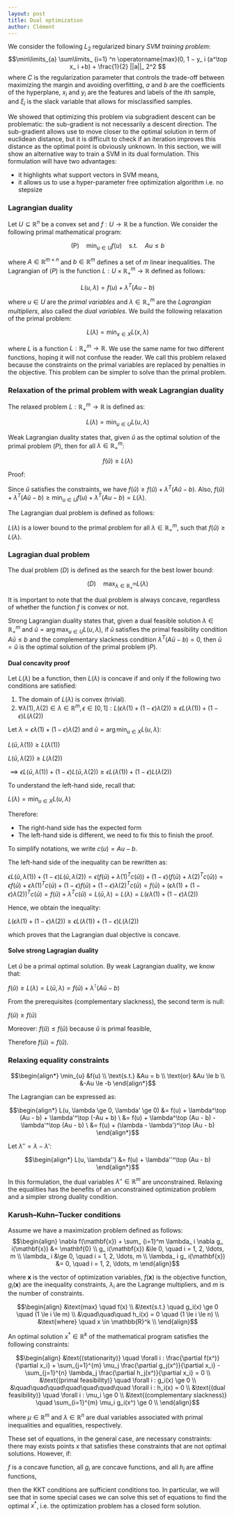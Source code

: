 ```yaml
---
layout: post
title: Dual optimization
author: Clément
---
```


We consider the following $L_ 2$ regularized binary *SVM training problem*:
$$\min\limits_{a} \sum\limits_ {i=1} ^n \operatorname{max}(0, 1 − y_ i (a^\top x_ i +b) + \frac{1}{2} ||a||_ 2^2 $$
where $C$ is the regularization parameter that controls the trade-off between maximizing the margin and avoiding overfitting, $a$ and $b$ are the coefficients of the hyperplane, $x_i$ and $y_i$ are the features and labels of the $i$th sample, and $\xi_i$ is the slack variable that allows for misclassified samples.

We showed that optimizing this problem via subgradient descent can be problematic: the sub-gradient is not necessarily a descent direction. The sub-gradient allows use to move closer to the optimal solution in term of euclidean distance, but it is difficult to check if an iteration improves this distance as the optimal point is obviously unknown. In this section, we will show an alternative way to train a SVM in its dual formulation. This formulation will have two advantages:
- it highlights what support vectors in SVM means,
- it allows us to use a hyper-parameter free optimization algorithm i.e. no stepsize

### Lagrangian duality

Let $U \subseteq \mathbb{R}^n$ be a convex set and $f: U \rightarrow \mathbb{R}$ be a function. We consider the following primal mathematical program:

$$\begin{equation}
\text{(P)} \quad \min_{u \in U} f(u) \quad \text{s.t.} \quad Au \le b
\end{equation}$$

where $A \in \mathbb{R}^{m \times n}$ and $b \in \mathbb{R}^m$ defines a set of $m$ linear inequalities. The Lagrangian of $(P)$ is the function $L: U \times \mathbb{R}^m_+ \rightarrow \mathbb{R}$ defined as follows:

$$\begin{equation}
L(u, \lambda) = f(u) + \lambda^T(Au - b)
\end{equation}$$

where $u \in U$ are the *primal variables* and $\lambda \in \mathbb{R}_ +^m$ are the *Lagrangian multipliers*, also called the *dual variables*. We build the following relaxation of the primal problem:

$$\begin{equation}
L(\lambda) = \min_{x \in X} L(x, \lambda)
\end{equation}$$

where $L$ is a function $L: \mathbb{R}^m_+ \rightarrow \mathbb{R}$. We use the same name for two different functions, hoping it will not confuse the reader. We call this problem relaxed because the constraints on the primal variables are replaced by penalties in the objective. This problem can be simpler to solve than the primal problem.

### Relaxation of the primal problem with weak Lagrangian duality

The relaxed problem $L : \mathbb{R}^m_+ \rightarrow \mathbb{R}$ is defined as:

$$\begin{equation}
L(\lambda) = \min_{u \in U} L(u, \lambda)
\end{equation}$$

Weak Lagrangian duality states that, given $\hat{u}$ as the optimal solution of the primal problem $(P)$, then for all $\lambda \in \mathbb{R}^m_+$:

$$\begin{equation}
f(\hat{u}) \geq L(\lambda)
\end{equation}$$

Proof:

Since $\hat{u}$ satisfies the constraints, we have $f(\hat{u}) \geq f(\hat{u}) + \lambda^T (A \hat{u} - b)$. Also, $f(\hat{u}) + \lambda^T (A \hat{u} - b) \geq \min_{u \in U} f(u) + \lambda^T(Au - b) = L(\lambda)$.

The Lagrangian dual problem is defined as follows:

$L(\lambda)$ is a lower bound to the primal problem for all $\lambda \in \mathbb{R}^m_+$, such that $f(\hat{u}) \geq L(\lambda)$.

### Lagragian dual problem

The dual problem $(D)$ is defined as the search for the best lower bound:

$$\begin{equation}
(D) \quad \max_{\lambda \in \mathbb{R}^m_+} L(\lambda)
\end{equation}$$

It is important to note that the dual problem is always concave, regardless of whether the function $f$ is convex or not.

Strong Lagrangian duality states that, given a dual feasible solution $\lambda \in \mathbb{R}^m_+$ and $\bar{u} = \arg\max_{u \in U} L(u, \lambda)$, if $\bar{u}$ satisfies the primal feasibility condition $A\bar{u} \leq b$ and the complementary slackness condition $\lambda^T (A\bar{u} - b) = 0$, then $\bar{u} = \hat{u}$ is the optimal solution of the primal problem $(P)$.

#### Dual concavity proof

Let $L(\lambda)$ be a function, then $L(\lambda)$ is concave if and only if the following two conditions are satisfied:

1. The domain of $L(\lambda)$ is convex (trivial). 
2. $\forall \lambda(1), \lambda(2) \in \lambda \in \mathbb{R}^m, \epsilon \in [0, 1]: L(\epsilon \lambda(1) + (1 - \epsilon) \lambda(2)) \ge \epsilon L(\lambda(1)) + (1 - \epsilon) L(\lambda(2))$

Let $\lambda = \epsilon \lambda(1) + (1 - \epsilon) \lambda(2)$ and $\bar{u} = \arg \min_{u \in X} L(u, \lambda)$:

$L(\bar{u}, \lambda(1)) \ge L(\lambda(1))$

$L(\bar{u}, \lambda(2)) \ge L(\lambda(2))$

$\implies \epsilon L(\bar{u}, \lambda(1)) + (1 - \epsilon) L(\bar{u}, \lambda(2)) \ge \epsilon L(\lambda(1)) + (1 - \epsilon) L(\lambda(2))$

To understand the left-hand side, recall that:

$L(\lambda) = \min_{u \in X} L(u, \lambda)$

Therefore:

- The right-hand side has the expected form
- The left-hand side is different, we need to fix this to finish the proof.

To simplify notations, we write $c(u) = Au - b$.

The left-hand side of the inequality can be rewritten as:

$\epsilon L(\bar{u}, \lambda(1)) + (1 - \epsilon) L(\bar{u}, \lambda(2)) = \epsilon (f(\bar{u}) + \lambda(1)^T c(\bar{u})) + (1 - \epsilon)(f(\bar{u}) + \lambda(2)^T c(\bar{u})) = \epsilon f(\bar{u}) + \epsilon \lambda(1)^T c(\bar{u}) + (1 - \epsilon) f(\bar{u}) + (1 - \epsilon) \lambda(2)^T c(\bar{u}) = f(\bar{u}) + (\epsilon \lambda(1) + (1 - \epsilon) \lambda(2))^T c(\bar{u}) = f(\bar{u}) + \lambda^T c(\bar{u}) = L(\bar{u}, \lambda) = L(\lambda) = L(\epsilon \lambda(1) + (1 - \epsilon) \lambda(2))$

Hence, we obtain the inequality:

$L(\epsilon \lambda(1) + (1 - \epsilon) \lambda(2)) \ge \epsilon L(\lambda(1)) + (1 - \epsilon) L(\lambda(2))$

which proves that the Lagrangian dual objective is concave.

#### Solve strong Lagragian duality

Let $\hat{u}$ be a primal optimal solution.
By weak Lagrangian duality, we know that:

$f(\hat{u}) \ge L(\lambda) = L(\bar{u}, \lambda) = f(\bar{u}) + \lambda^\intercal (A \bar{u} - b)$

From the prerequisites (complementary slackness), the second term is null:

$f(\hat{u}) \ge f(\bar{u})$

Moreover: $f(\hat{u}) \le f(\hat{u})$ because $\hat{u}$ is primal feasible,

Therefore $f(\bar{u}) = f(\hat{u})$.

### Relaxing equality constraints

$$\begin{align*}
\min_{u} &f(u) \\
\text{s.t.} &Au = b \\
\text{or} &Au \le b \\
&-Au \le -b
\end{align*}$$

The Lagrangian can be expressed as:

$$\begin{align*}
L(u, \lambda \ge 0, \lambda' \ge 0) &= f(u) + \lambda^\top (Au - b) + \lambda'^\top (-Au + b) \
&= f(u) + \lambda^\top (Au - b) - \lambda'^\top (Au - b) \
&= f(u) + (\lambda - \lambda')^\top (Au - b)
\end{align*}$$

Let $\lambda'' = \lambda - \lambda'$:

$$\begin{align*}
L(u, \lambda'') &= f(u) + \lambda''^\top (Au - b)
\end{align*}$$

In this formulation, the dual variables $\lambda'' \in \mathbb{R}^m$ are unconstrained. Relaxing the equalities has the benefits of an unconstrained optimization problem and a simpler strong duality condition.

### Karush–Kuhn–Tucker conditions

Assume we have a maximization problem defined as follows:
$$\begin{align}
\nabla f(\mathbf{x}) + \sum_ {i=1}^m \lambda_ i \nabla g_ i(\mathbf{x}) &= \mathbf{0} \\
g_ i(\mathbf{x}) &\le 0, \quad i = 1, 2, \ldots, m \\
\lambda_ i &\ge 0, \quad i = 1, 2, \ldots, m \\
\lambda_ i g_ i(\mathbf{x}) &= 0, \quad i = 1, 2, \ldots, m
\end{align}$$

where $\mathbf{x}$ is the vector of optimization variables, $f(\mathbf{x})$ is the objective function, $g_i(\mathbf{x})$ are the inequality constraints, $\lambda_i$ are the Lagrange multipliers, and $m$ is the number of constraints.

$$\begin{align}
&\text{max} \quad f(x) \\
&\text{s.t.} \quad g_i(x) \ge 0 \quad (1 \le i \le m) \\
&\quad\quad\quad h_i(x) = 0 \quad (1 \le i \le n) \\
&\text{where} \quad x \in \mathbb{R}^k \\
\end{align}$$

An optimal solution $x^* \in \mathbb{R}^k$ of the mathematical program satisfies the following constraints:

$$\begin{align}
&\text{(stationarity)} \quad \forall i : \frac{\partial f(x^)}{\partial x_i} + \sum_{j=1}^{m} \mu_j \frac{\partial g_j(x^)}{\partial x_i} - \sum_{j=1}^{n} \lambda_j \frac{\partial h_j(x^)}{\partial x_i} = 0 \\
&\text{(primal feasibility)} \quad \forall i : g_i(x) \ge 0 \\
&\quad\quad\quad\quad\quad\quad\quad \forall i : h_i(x) = 0 \\
&\text{(dual feasibility)} \quad \forall i : \mu_i \ge 0 \\
&\text{(complementary slackness)} \quad \sum_{i=1}^{m} \mu_i g_i(x^) \ge 0 \\
\end{align}$$

where $\mu \in \mathbb{R}^m$ and $\lambda \in \mathbb{R}^n$ are dual variables associated with primal inequalities and equalities, respectively.

These set of equations, in the general case, are necessary constraints: there may exists points $x$ that satisfies these constraints that are not optimal solutions. However, if:

$f$ is a concave function,
all $g_i$ are concave functions,
and all $h_i$ are affine functions,

then the KKT conditions are sufficient conditions too. In particular, we will see that in some special cases we can solve this set of equations to find the optimal $x^*$, i.e. the optimization problem has a closed form solution.
